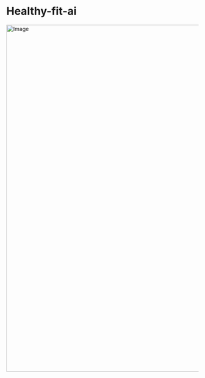 ﻿# Healthy-fit-ai


 <img width="1907" height="912" alt="Image" src="https://github.com/user-attachments/assets/f89512cc-6cc4-430e-8fdf-e31f7c6c4043" />

